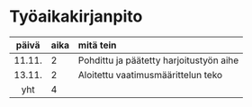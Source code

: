 # Työaikakirjanpito

| päivä  | aika | mitä tein  |
| :----: |:-----| :-----|
| 11.11. | 2    | Pohdittu ja päätetty harjoitustyön aihe |
| 13.11. | 2    | Aloitettu vaatimusmäärittelun teko |
| yht    | 4    | | 
